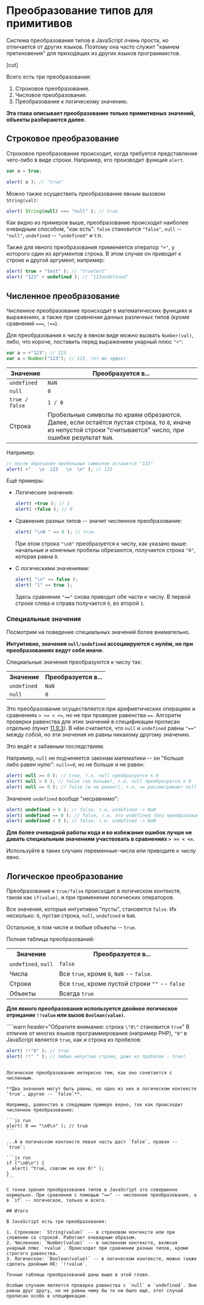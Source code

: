 # Преобразование типов для примитивов

Система преобразования типов в JavaScript очень проста, но отличается от других языков. Поэтому она часто служит "камнем преткновения" для приходящих из других языков программистов.

[cut]

Всего есть три преобразования:

1. Строковое преобразование.
2. Числовое преобразование.
3. Преобразование к логическому значению.

**Эта глава описывает преобразование только примитивных значений, объекты разбираются далее.**

## Строковое преобразование

Строковое преобразование происходит, когда требуется представление чего-либо в виде строки. Например, его производит функция `alert`.

```js run
var a = true;

alert( a ); // "true"
```

Можно также осуществить преобразование явным вызовом `String(val)`:

```js run
alert( String(null) === "null" ); // true
```

Как видно из примеров выше, преобразование происходит наиболее очевидным способом, "как есть": `false` становится `"false"`, `null` -- `"null"`, `undefined` -- `"undefined"` и т.п.

Также для явного преобразования применяется оператор `"+"`, у которого один из аргументов строка. В этом случае он приводит к строке и другой аргумент, например:

```js run
alert( true + "test" ); // "truetest"
alert( "123" + undefined ); // "123undefined"
```

## Численное преобразование

Численное преобразование происходит в математических функциях и выражениях, а также при сравнении данных различных типов (кроме сравнений `===`, `!==`).

Для преобразования к числу в явном виде можно вызвать `Number(val)`, либо, что короче, поставить перед выражением унарный плюс `"+"`:

```js
var a = +"123"; // 123
var a = Number("123"); // 123, тот же эффект
```

<table>
<thead>
<tr><th>Значение</th><th>Преобразуется в...</th></tr>
</thead>
<tbody>
<tr><td><code>undefined</code></td><td><code>NaN</code></td></tr>
<tr><td><code>null</code></td><td><code>0</code></td></tr>
<tr><td><code>true / false</code></td><td><code>1 / 0</code></td></tr>
<tr><td>Строка</td><td>Пробельные символы по краям обрезаются.<br>Далее, если остаётся пустая строка, то <code>0</code>, иначе из непустой строки "считывается" число, при ошибке результат <code>NaN</code>.</td></tr>
</tbody>
</table>

Например:

```js run
// после обрезания пробельных символов останется "123"
alert( +"   \n  123   \n  \n" ); // 123
```

Ещё примеры:

- Логические значения:

    ```js run
    alert( +true ); // 1
    alert( +false ); // 0
    ```
- Сравнение разных типов -- значит численное преобразование:

    ```js run
    alert( "\n0 " == 0 ); // true
    ```

    При этом строка `"\n0"` преобразуется к числу, как указано выше: начальные и конечные пробелы обрезаются, получается  строка `"0"`, которая равна `0`.

- С логическими значениями:

    ```js run
    alert( "\n" == false );
    alert( "1" == true );
    ```

    Здесь сравнение `"=="` снова приводит обе части к числу. В первой строке слева и справа получается `0`, во второй `1`.

### Специальные значения

Посмотрим на поведение специальных значений более внимательно.

**Интуитивно, значения `null/undefined` ассоциируются с нулём, но при преобразованиях ведут себя иначе.**

Специальные значения преобразуются к числу так:
<table class="bordered">
<tr><th>Значение</th><th>Преобразуется в...</th></tr>
<tr><td><code>undefined</code></td><td><code>NaN</code></td></tr>
<tr><td><code>null</code></td><td><code>0</code></td></tr>
</table>

Это преобразование осуществляется при арифметических операциях и сравнениях `> >= < <=`, но не при проверке равенства `==`. Алгоритм проверки равенства для этих значений в спецификации прописан отдельно (пункт [11.9.3](http://es5.github.com/x11.html#x11.9.3)). В нём считается, что `null` и `undefined` равны `"=="` между собой, но эти значения не равны никакому другому значению.

Это ведёт к забавным последствиям.

Например, `null` не подчиняется законам математики -- он "больше либо равен нулю": `null>=0`, но не больше и не равен:

```js run
alert( null >= 0 ); // true, т.к. null преобразуется к 0
alert( null > 0 ); // false (не больше), т.к. null преобразуется к 0
alert( null == 0 ); // false (и не равен!), т.к. == рассматривает null особо.
```

Значение `undefined` вообще "несравнимо":

```js run
alert( undefined > 0 ); // false, т.к. undefined -> NaN
alert( undefined == 0 ); // false, т.к. это undefined (без преобразования)
alert( undefined < 0 ); // false, т.к. undefined -> NaN
```

**Для более очевидной работы кода и во избежание ошибок лучше не давать специальным значениям участвовать в сравнениях `> >= < <=`.**

Используйте в таких случаях переменные-числа или приводите к числу явно.

## Логическое преобразование

Преобразование к `true/false` происходит в логическом контексте, таком как `if(value)`, и при применении логических операторов.

Все значения, которые интуитивно "пусты", становятся `false`. Их несколько: `0`, пустая строка, `null`, `undefined` и `NaN`.

Остальное, в том числе и любые объекты -- `true`.

Полная таблица преобразований:

<table class="bordered">
<tr><th>Значение</th><th>Преобразуется в...</th></tr>
<tr><td><code>undefined</code>, <code>null</code></td><td><code>false</code></td></tr>
<tr><td>Числа</td><td>Все <code>true</code>, кроме <code>0</code>, <code>NaN</code> -- <code>false</code>.</td></tr>
<tr><td>Строки</td><td>Все <code>true</code>, кроме пустой строки <code>""</code> -- <code>false</code></td></tr>
<tr><td>Объекты</td><td>Всегда <code>true</code></td></tr>
</table>

**Для явного преобразования используется двойное логическое отрицание `!!value` или вызов `Boolean(value)`.**

````warn header="Обратите внимание: строка `\"0\"` становится `true`"
В отличие от многих языков программирования (например PHP), `"0"` в JavaScript является `true`, как и строка из пробелов:

```js run
alert( !!"0" ); // true
alert( !!" " ); // любые непустые строки, даже из пробелов - true!
```
````

Логическое преобразование интересно тем, как оно сочетается с численным.

**Два значения могут быть равны, но одно из них в логическом контексте `true`, другое -- `false`**.

Например, равенство в следующем примере верно, так как происходит численное преобразование:

```js run
alert( 0 == "\n0\n" ); // true
```

...А в логическом контексте левая часть даст `false`, правая -- `true`:

```js run
if ("\n0\n") {
  alert( "true, совсем не как 0!" );
}
```

С точки зрения преобразования типов в JavaScript это совершенно нормально. При сравнении с помощью "==" -- численное преобразование, а в `if` -- логическое, только и всего.

## Итого

В JavaScript есть три преобразования:

1. Строковое: `String(value)` -- в строковом контексте или при сложении со строкой. Работает очевидным образом.
2. Численное: `Number(value)` -- в численном контексте, включая унарный плюс `+value`. Происходит при сравнении разных типов, кроме строгого равенства.
3. Логическое: `Boolean(value)` -- в логическом контексте, можно также сделать двойным НЕ: `!!value`.

Точные таблицы преобразований даны выше в этой главе.

Особым случаем является проверка равенства с `null` и `undefined`. Они равны друг другу, но не равны чему бы то ни было ещё, этот случай прописан особо в спецификации.

